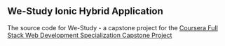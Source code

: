 ## We-Study Ionic Hybrid Application

The source code for We-Study - a capstone project for the
[Coursera Full Stack Web Development Specialization Capstone Project](https://www.coursera.org/learn/web-development-project/home/welcome)